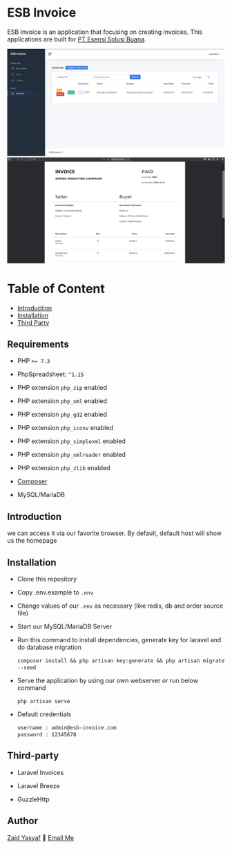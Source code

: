 # ESB Invoice

ESB Invoice is an application that focusing on creating invoices.
This applications are built for [PT Esensi Solusi Buana](https://esb.co.id).

![app](https://raw.githubusercontent.com/zaidysf/esb-invoice/main/public/ss.png)
![invoice print](https://raw.githubusercontent.com/zaidysf/esb-invoice/main/public/ss2.png)

# Table of Content
- [Introduction](#introduction)
- [Installation](#installation)
- [Third Party](#third-party)

## Requirements

* PHP `>= 7.3`

* PhpSpreadsheet: `^1.15`

* PHP extension `php_zip` enabled

* PHP extension `php_xml` enabled

* PHP extension `php_gd2` enabled

* PHP extension `php_iconv` enabled

* PHP extension `php_simplexml` enabled

* PHP extension `php_xmlreader` enabled

* PHP extension `php_zlib` enabled

* [Composer](https://getcomposer.org/)

* MySQL/MariaDB

## Introduction

we can access it via our favorite browser. By default, default host will show us the homepage

## Installation

* Clone this repository

* Copy .env.example to `.env`

* Change values of our `.env` as necessary
(like redis, db and order source file)

* Start our MySQL/MariaDB Server

* Run this command to install dependencies, generate key for laravel and do database migration
    ```
    composer install && php artisan key:generate && php artisan migrate --seed
    ```

* Serve the application by using our own webserver or run below command
    ```
    php artisan serve
    ```

* Default credentials
    ```
    username : admin@esb-invoice.com
    password : 12345678
    ```

## Third-party

* Laravel Invoices

* Laravel Breeze

* GuzzleHttp


## Author

[Zaid Yasyaf](https://www.linkedin.com/in/zaidysf/) :email: [Email Me](mailto:zaid.ug@gmail.com)
